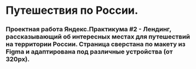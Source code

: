 # Путешествия по России.
### Проектная работа Яндекс.Практикума #2 - Лендинг, рассказывающий об интересных местах для путешествий на территории России. Страница сверстана по макету из Figma и адаптирована под различные устройства (от 320px).
